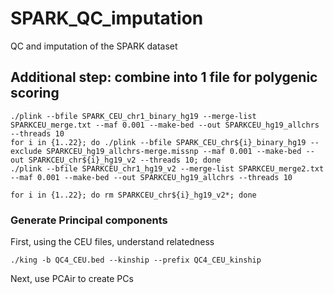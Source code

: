 # SPARK_QC_imputation
QC and imputation of the SPARK dataset


## Additional step: combine into 1 file for polygenic scoring
```{bash}
./plink --bfile SPARK_CEU_chr1_binary_hg19 --merge-list SPARKCEU_merge.txt --maf 0.001 --make-bed --out SPARKCEU_hg19_allchrs --threads 10
for i in {1..22}; do ./plink --bfile SPARK_CEU_chr${i}_binary_hg19 --exclude SPARKCEU_hg19_allchrs-merge.missnp --maf 0.001 --make-bed --out SPARKCEU_chr${i}_hg19_v2 --threads 10; done
./plink --bfile SPARKCEU_chr1_hg19_v2 --merge-list SPARKCEU_merge2.txt --maf 0.001 --make-bed --out SPARKCEU_hg19_allchrs --threads 10

for i in {1..22}; do rm SPARKCEU_chr${i}_hg19_v2*; done

```
### Generate Principal components
First, using the CEU files, understand relatedness

```{bash}
./king -b QC4_CEU.bed --kinship --prefix QC4_CEU_kinship
```

Next, use PCAir to create PCs

